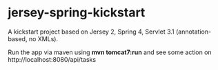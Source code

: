 jersey-spring-kickstart
=======================

A kickstart project based on Jersey 2, Spring 4, Servlet 3.1 (annotation-based, no XMLs).

Run the app via maven using **mvn tomcat7:run** and see some action on http://localhost:8080/api/tasks
